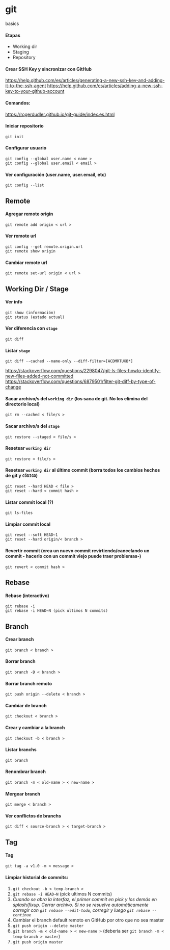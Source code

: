 # git
basics

#### Etapas
- Working dir
- Staging
- Repository

#### Crear SSH Key y sincronizar con GitHub

https://help.github.com/es/articles/generating-a-new-ssh-key-and-adding-it-to-the-ssh-agent
https://help.github.com/es/articles/adding-a-new-ssh-key-to-your-github-account

#### Comandos:

https://rogerdudler.github.io/git-guide/index.es.html

#### Iniciar repositorio
```
git init
```

#### Configurar usuario
```
git config --global user.name < name >
git config --global user.email < email >
```

#### Ver configuración (user.name, user.email, etc)
```
git config --list
```

## Remote

#### Agregar remote origin
```
git remote add origin < url >
```

#### Ver remote url
```
git config --get remote.origin.url
git remote show origin
```

#### Cambiar remote url
```
git remote set-url origin < url >
```

## Working Dir / Stage

#### Ver info
```
git show (información)
git status (estado actual)
```

#### Ver diferencia con `stage`
```
git diff
```

#### Listar `stage`
```
git diff --cached --name-only --diff-filter=[ACDMRTUXB*] 
```
https://stackoverflow.com/questions/2298047/git-ls-files-howto-identify-new-files-added-not-committed
https://stackoverflow.com/questions/6879501/filter-git-diff-by-type-of-change


#### Sacar archivo/s del `working dir` (los saca de git. No los elimina del directorio local)
```
git rm --cached < file/s >
```

#### Sacar archivo/s del `stage`
```
git restore --staged < file/s >
```

#### Resetear `working dir`
```
git restore < file/s >
```

#### Resetear `working dir` al último commit (borra todos los cambios hechos de git y `CÓDIGO`)
```
git reset --hard HEAD < file >
git reset --hard < commit hash >
```

#### Listar commit local (?)
```
git ls-files
```

#### Limpiar commit local
```
git reset --soft HEAD~1
git reset --hard origin/< branch >
```

#### Revertir commit (crea un nuevo commit revirtiendo/cancelando un commit - hacerlo con un commit viejo puede traer problemas-) 
```
git revert < commit hash >
```

## Rebase 

#### Rebase (interactivo)
```
git rebase -i
git rebase -i HEAD~N (pick ultimos N commits)  
```

## Branch

#### Crear branch
```
git branch < branch >
```

#### Borrar branch
```
git branch -D < branch >
```

#### Borrar branch remoto
```
git push origin --delete < branch > 
```

#### Cambiar de branch
```
git checkout < branch >
```
#### Crear y cambiar a la branch
```
git checkout -b < branch >
```

#### Listar branchs
```
git branch
```

#### Renombrar branch
```
git branch -m < old-name > < new-name >
```

#### Mergear branch
```
git merge < branch >
```

#### Ver conflictos de branchs
```
git diff < source-branch > < target-branch >
```

## Tag

#### Tag
```
git tag -a v1.0 -m < message > 
```

#### Limpiar historial de commits:
1) `git checkout -b < temp-branch >`
2) `git rebase -i HEAD~N` (pick ultimos N commits)
3) *Cuando se abra la interfaz, el primer commit en pick y los demás en splash/fixup. Cerrar archivo. Si no se resuelve automáticamente corregir con `git rebase --edit-todo`, corregir y luego `git rebase --continue`*
4) Cambiar el branch default remoto en GitHub por otro que no sea master
5) `git push origin --delete master`
6) `git branch -m < old-name > < new-name >` (debería ser `git branch -m < temp-branch > master`)
7) `git push origin master`
